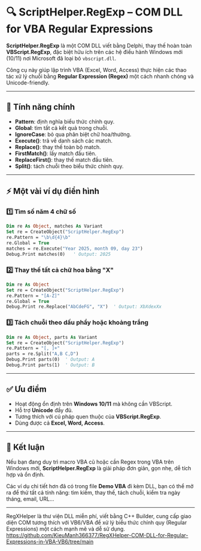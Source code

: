 # 🔍 ScriptHelper.RegExp – COM DLL for VBA Regular Expressions

**ScriptHelper.RegExp** là một COM DLL viết bằng Delphi, thay thế hoàn toàn **VBScript.RegExp**, đặc biệt hữu ích trên các hệ điều hành Windows mới (10/11) nơi Microsoft đã loại bỏ `vbscript.dll`.

Công cụ này giúp lập trình VBA (Excel, Word, Access) thực hiện các thao tác xử lý chuỗi bằng **Regular Expression (Regex)** một cách nhanh chóng và Unicode-friendly.

---

## 📌 Tính năng chính

* **Pattern**: định nghĩa biểu thức chính quy.
* **Global**: tìm tất cả kết quả trong chuỗi.
* **IgnoreCase**: bỏ qua phân biệt chữ hoa/thường.
* **Execute()**: trả về danh sách các match.
* **Replace()**: thay thế toàn bộ match.
* **FirstMatch()**: lấy match đầu tiên.
* **ReplaceFirst()**: thay thế match đầu tiên.
* **Split()**: tách chuỗi theo biểu thức chính quy.

---

## ⚡ Một vài ví dụ điển hình

### 1️⃣ Tìm số năm 4 chữ số

```vb
Dim re As Object, matches As Variant
Set re = CreateObject("ScriptHelper.RegExp")
re.Pattern = "\b\d{4}\b"
re.Global = True
matches = re.Execute("Year 2025, month 09, day 23")
Debug.Print matches(0)   ' Output: 2025
```

### 2️⃣ Thay thế tất cả chữ hoa bằng "X"

```vb
Dim re As Object
Set re = CreateObject("ScriptHelper.RegExp")
re.Pattern = "[A-Z]"
re.Global = True
Debug.Print re.Replace("AbCdeFG", "X")  ' Output: XbXdexXx
```

### 3️⃣ Tách chuỗi theo dấu phẩy hoặc khoảng trắng

```vb
Dim re As Object, parts As Variant
Set re = CreateObject("ScriptHelper.RegExp")
re.Pattern = "[, ]+"
parts = re.Split("A,B C,D")
Debug.Print parts(0)  ' Output: A
Debug.Print parts(1)  ' Output: B
```

---

## ✅ Ưu điểm

* Hoạt động ổn định trên **Windows 10/11** mà không cần VBScript.
* Hỗ trợ **Unicode** đầy đủ.
* Tương thích với cú pháp quen thuộc của **VBScript.RegExp**.
* Dùng được cả **Excel, Word, Access**.

---

## 🎯 Kết luận

Nếu bạn đang duy trì macro VBA cũ hoặc cần Regex trong VBA trên Windows mới, **ScriptHelper.RegExp** là giải pháp đơn giản, gọn nhẹ, dễ tích hợp và ổn định.

Các ví dụ chi tiết hơn đã có trong file **Demo VBA** đi kèm DLL, bạn có thể mở ra để thử tất cả tính năng: tìm kiếm, thay thế, tách chuỗi, kiểm tra ngày tháng, email, URL…

---
RegXHelper là thư viện DLL miễn phí, viết bằng C++ Builder, cung cấp giao diện COM tương thích với VB6/VBA để xử lý biểu thức chính quy (Regular Expressions) một cách mạnh mẽ và dễ sử dụng.
https://github.com/KieuManh366377/RegXHelper-COM-DLL-for-Regular-Expressions-in-VBA-VB6/tree/main
